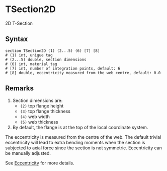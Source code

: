 # TSection2D

2D T-Section

## Syntax

```
section TSection2D (1) (2...5) (6) [7] [8]
# (1) int, unique tag
# (2...5) double, section dimensions
# (6) int, material tag
# [7] int, number of integration points, default: 6
# [8] double, eccentricity measured from the web centre, default: 0.0
```

## Remarks

1. Section dimensions are:
   * `(2)` top flange height
   * `(3)` top flange thickness
   * `(4)` web width
   * `(5)` web thickness
2. By default, the flange is at the top of the local coordinate system.

The eccentricity is measured from the centre of the web.
The default trivial eccentricity will lead to extra bending moments when the section is subjected to axial force since
the section is not symmetric.
Eccentricity can be manually adjusted.

See [Eccentricity](../Eccentricity.md) for more details.
